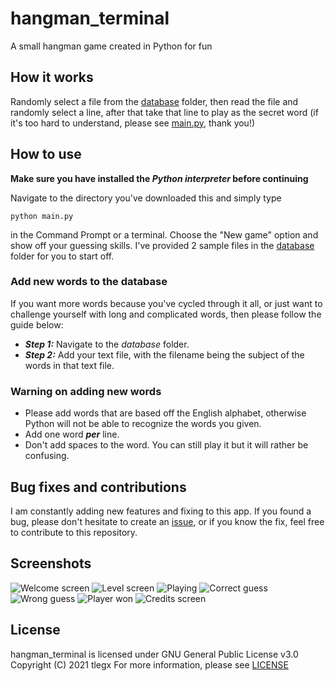 # hangman_terminal
A small hangman game created in Python for fun
## How it works
Randomly select a file from the [database](https://github.com/tlegx/hangman_terminal/tree/master/database) folder, then read the file and randomly select a line, after that take that line to play as the secret word (if it's too hard to understand, please see [main.py](https://github.com/tlegx/hangman_terminal/blob/master/main.py), thank you!)
## How to use
**Make sure you have installed the *Python interpreter* before continuing**

Navigate to the directory you've downloaded this and simply type 
```
python main.py
```
in the Command Prompt or a terminal. Choose the "New game" option and show off your guessing skills. I've provided 2 sample files in the [database](https://github.com/tlegx/hangman_terminal/tree/master/database) folder for you to start off.
### Add new words to the database
If you want more words because you've cycled through it all, or just want to challenge yourself with long and complicated words, then please follow the guide below:
- ***Step 1:*** Navigate to the *database* folder.
- ***Step 2:*** Add your text file, with the filename being the subject of the words in that text file.
### Warning on adding new words
- Please add words that are based off the English alphabet, otherwise Python will not be able to recognize the words you given.
- Add one word ***per*** line.
- Don't add spaces to the word. You can still play it but it will rather be confusing.
## Bug fixes and contributions
I am constantly adding new features and fixing to this app. If you found a bug, please don't hesitate to create an [issue](https://github.com/tlegx/hangman_terminal/issues), or if you know the fix, feel free to contribute to this repository.
## Screenshots
![Welcome screen](https://github.com/tlegx/hangman_terminal/blob/master/demo/Screenshot%202021-06-11%20214409.png) ![Level screen](https://github.com/tlegx/hangman_terminal/blob/master/demo/Screenshot%202021-06-11%20214449.png)
![Playing](https://github.com/tlegx/hangman_terminal/blob/master/demo/Screenshot%202021-06-11%20214506.png) ![Correct guess](https://github.com/tlegx/hangman_terminal/blob/master/demo/Screenshot%202021-06-11%20214600.png)
![Wrong guess](https://github.com/tlegx/hangman_terminal/blob/master/demo/Screenshot%202021-06-11%20214616.png) ![Player won](https://github.com/tlegx/hangman_terminal/blob/master/demo/Screenshot%202021-06-11%20214636.png)
![Credits screen](https://github.com/tlegx/hangman_terminal/blob/master/demo/Screenshot%202021-06-11%20214651.png)
## License
hangman_terminal is licensed under GNU General Public License v3.0
Copyright (C) 2021 tlegx
For more information, please see [LICENSE](https://github.com/tlegx/hangman_terminal/blob/master/LICENSE)
